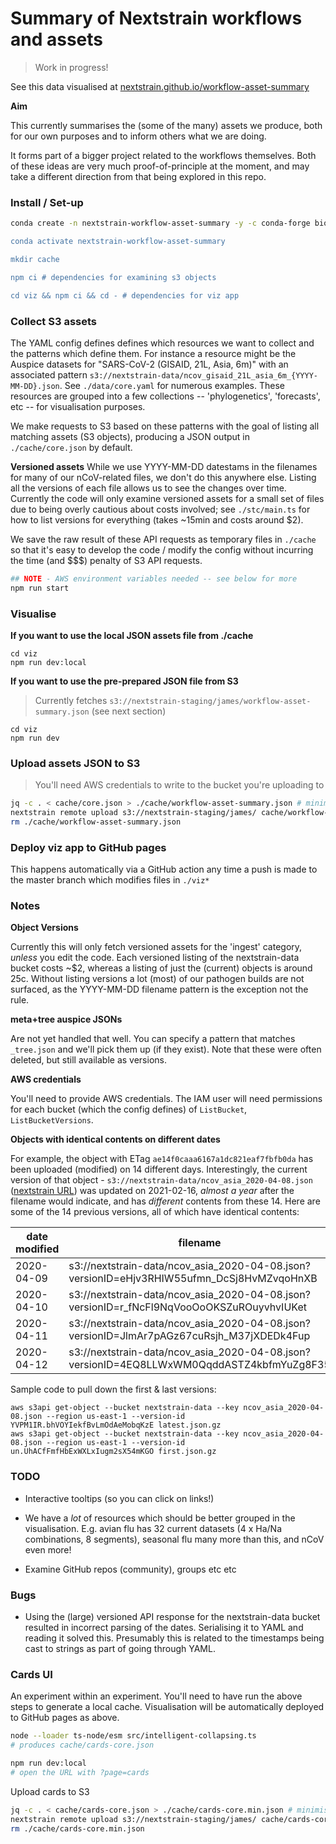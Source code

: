 # Summary of Nextstrain workflows and assets

> Work in progress!

See this data visualised at [nextstrain.github.io/workflow-asset-summary](https://nextstrain.github.io/workflow-asset-summary/)

**Aim**

This currently summarises the (some of the many) assets we produce, both for our own purposes and to inform others what we are doing.

It forms part of a bigger project related to the workflows themselves. Both of these ideas are very much proof-of-principle at the moment, and may take a different direction from that being explored in this repo.

### Install / Set-up

```sh
conda create -n nextstrain-workflow-asset-summary -y -c conda-forge bioconda nodejs=18 nextstrain-cli"

conda activate nextstrain-workflow-asset-summary

mkdir cache

npm ci # dependencies for examining s3 objects

cd viz && npm ci && cd - # dependencies for viz app
```

### Collect S3 assets

The YAML config defines defines which resources we want to collect and the patterns which define them. 
For instance a resource might be the Auspice datasets for "SARS-CoV-2 (GISAID, 21L, Asia, 6m)" with an associated pattern `s3://nextstrain-data/ncov_gisaid_21L_asia_6m_{YYYY-MM-DD}.json`.
See `./data/core.yaml` for numerous examples.
These resources are grouped into a few collections -- 'phylogenetics', 'forecasts', etc -- for visualisation purposes.

We make requests to S3 based on these patterns with the goal of listing all matching assets (S3 objects), producing a JSON output in `./cache/core.json` by default.

**Versioned assets**
While we use YYYY-MM-DD datestams in the filenames for many of our nCoV-related files, we don't do this anywhere else.
Listing all the versions of each file allows us to see the changes over time.
Currently the code will only examine versioned assets for a small set of files due to being overly cautious about costs involved; see `./stc/main.ts` for how to list versions for everything (takes ~15min and costs around $2).

We save the raw result of these API requests as temporary files in `./cache` so that it's easy to develop the code / modify the config without incurring the time (and $$$) penalty of S3 API requests.


```sh
## NOTE - AWS environment variables needed -- see below for more
npm run start
```

### Visualise

**If you want to use the local JSON assets file from ./cache**

```
cd viz
npm run dev:local
```

**If you want to use the pre-prepared JSON file from S3**

> Currently fetches `s3://nextstrain-staging/james/workflow-asset-summary.json` (see next section)

```
cd viz
npm run dev
```

### Upload assets JSON to S3

> You'll need AWS credentials to write to the bucket you're uploading to

```sh
jq -c . < cache/core.json > ./cache/workflow-asset-summary.json # minimise
nextstrain remote upload s3://nextstrain-staging/james/ cache/workflow-asset-summary.json
rm ./cache/workflow-asset-summary.json
```


### Deploy viz app to GitHub pages

This happens automatically via a GitHub action any time a push is made to the master branch which modifies files in `./viz*`


### Notes

**Object Versions**

Currently this will only fetch versioned assets for the 'ingest' category, _unless_ you edit the code. 
Each versioned listing of the nextstrain-data bucket costs ~$2, whereas a listing of just the (current) objects is around 25c.
Without listing versions a lot (most) of our pathogen builds are not surfaced, as the YYYY-MM-DD filename pattern is the exception not the rule.

**meta+tree auspice JSONs**

Are not yet handled that well. You can specify a pattern that matches `_tree.json` and we'll pick them up (if they exist).
Note that these were often deleted, but still available as versions.

**AWS credentials**

You'll need to provide AWS credentials.
The IAM user will need permissions for each bucket (which the config defines) of `ListBucket`, `ListBucketVersions`.


**Objects with identical contents on different dates**

For example, the object with ETag `ae14f0caaa6167a1dc821eaf7fbfb0da` has been uploaded (modified) on 14 different days. Interestingly, the current version of that object - `s3://nextstrain-data/ncov_asia_2020-04-08.json` ([nextstrain URL](https://nextstrain.org/ncov/asia/2020-04-08)) was updated on 2021-02-16, _almost a year_ after the filename would indicate, and has _different_ contents from these 14. Here are some of the 14 previous versions, all of which have identical contents:

|  date modified | filename  |
|---|---|
|  2020-04-09 |  s3://nextstrain-data/ncov_asia_2020-04-08.json?versionID=eHjv3RHIW55ufmn_DcSj8HvMZvqoHnXB |
| 2020-04-10 | s3://nextstrain-data/ncov_asia_2020-04-08.json?versionID=r_fNcFl9NqVooOoOKSZuROuyvhvIUKet |
|  2020-04-11 |  s3://nextstrain-data/ncov_asia_2020-04-08.json?versionID=JlmAr7pAGz67cuRsjh_M37jXDEDk4Fup |
| 2020-04-12 | s3://nextstrain-data/ncov_asia_2020-04-08.json?versionID=4EQ8LLWxWM0QqddASTZ4kbfmYuZg8F35 | 

Sample code to pull down the first & last versions:
```
aws s3api get-object --bucket nextstrain-data --key ncov_asia_2020-04-08.json --region us-east-1 --version-id YVPM1IR.bhVOYIekfBvLmOdAeMobqKzE latest.json.gz
aws s3api get-object --bucket nextstrain-data --key ncov_asia_2020-04-08.json --region us-east-1 --version-id un.UhACfFmfHbExWXLxIugm2sX54mKGO first.json.gz
```


### TODO

* Interactive tooltips (so you can click on links!)

* We have a _lot_ of resources which should be better grouped in the visualisation. E.g. avian flu has 32 current datasets (4 x Ha/Na combinations, 8 segments), seasonal flu many more than this, and nCoV even more!

* Examine GitHub repos (community), groups etc etc


### Bugs

* Using the (large) versioned API response for the nextstrain-data bucket resulted in incorrect parsing of the dates.
Serialising it to YAML and reading it solved this. Presumably this is related to the timestamps being cast to strings as part of going through YAML.

### Cards UI

An experiment within an experiment.
You'll need to have run the above steps to generate a local cache.
Visualisation will be automatically deployed to GitHub pages as above.

```sh
node --loader ts-node/esm src/intelligent-collapsing.ts
# produces cache/cards-core.json
```

```sh
npm run dev:local
# open the URL with ?page=cards
```

Upload cards to S3
```sh
jq -c . < cache/cards-core.json > ./cache/cards-core.min.json # minimise
nextstrain remote upload s3://nextstrain-staging/james/ cache/cards-core.min.json
rm ./cache/cards-core.min.json
```
